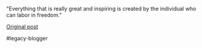 <!--
date: '2008-06-24'
published: true
slug: 2008-06-quote_24
time_to_read: 5
title: Quote
-->

"Everything that is really great and inspiring is created by the individual who can labor in freedom."

[Original post](https://ysfk.blogspot.com/2008/06/quote_24.html)

#legacy-blogger 